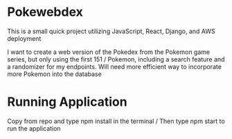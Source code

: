 # Pokewebdex

This is a small quick project utilizing JavaScript, React, Django, and AWS deployment

I want to create a web version of the Pokedex from the Pokemon game series, but only using the first 151 /
Pokemon, including a search feature and a randomizer for my endpoints.
Will need more efficient way to incorporate more Pokemon into the database

# Running Application
Copy from repo and type npm install in the terminal /
Then type npm start to run the application